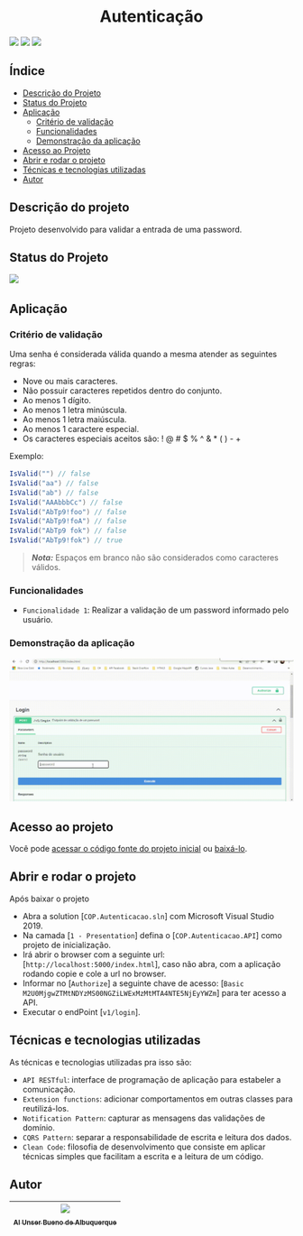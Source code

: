 <h1 align="center"> Autenticação </h1>

<img src="https://img.shields.io/github/issues/Alunser/Autenticacao"/> <img src="https://img.shields.io/github/forks/Alunser/Autenticacao"/> <img src="https://img.shields.io/github/stars/Alunser/Autenticacao"/>

## Índice 
* [Descrição do Projeto](#descrição-do-projeto)
* [Status do Projeto](#status-do-projeto)
* [Aplicação](#aplicação)
  * [Critério de validação](#critério-de-validação)
  * [Funcionalidades](#funcionalidades)
  * [Demonstração da aplicação](#demonstração-da-aplicação)
* [Acesso ao Projeto](#acesso-ao-projeto)
* [Abrir e rodar o projeto](#abrir-e-rodar-o-projeto)
* [Técnicas e tecnologias utilizadas](#técnicas-e-tecnologias-utilizadas)
* [Autor](#autor)

## Descrição do projeto 
Projeto desenvolvido para validar a entrada de uma password.

## Status do Projeto
<img src="http://img.shields.io/static/v1?label=STATUS&message=CONCLUIDO&color=GREEN&style=for-the-badge"/>

## Aplicação
### Critério de validação
Uma senha é considerada válida quando a mesma atender as seguintes regras:

- Nove ou mais caracteres.
- Não possuir caracteres repetidos dentro do conjunto.
- Ao menos 1 dígito.
- Ao menos 1 letra minúscula.
- Ao menos 1 letra maiúscula.
- Ao menos 1 caractere especial.
- Os caracteres especiais aceitos são: ! @ # $ % ^ & * ( ) - +

Exemplo:  

```c#
IsValid("") // false  
IsValid("aa") // false  
IsValid("ab") // false  
IsValid("AAAbbbCc") // false  
IsValid("AbTp9!foo") // false  
IsValid("AbTp9!foA") // false
IsValid("AbTp9 fok") // false
IsValid("AbTp9!fok") // true
```

> **_Nota:_**  Espaços em branco não são considerados como caracteres válidos.

### Funcionalidades
- `Funcionalidade 1`: Realizar a validação de um password informado pelo usuário.

### Demonstração da aplicação
<div align="center">

![api](https://raw.githubusercontent.com/Alunser/Autenticacao/main/api.gif)

  </div>
  
## Acesso ao projeto

Você pode <a href="https://github.com/Alunser/Autenticacao">acessar o código fonte do projeto inicial</a> ou <a href="https://github.com/Alunser/Autenticacao/archive/refs/heads/main.zip">baixá-lo</a>.

## Abrir e rodar o projeto

Após baixar o projeto

- Abra a solution [`COP.Autenticacao.sln`] com Microsoft Visual Studio 2019.
- Na camada [`1 - Presentation`] defina o [`COP.Autenticacao.API`] como projeto de inicialização.
- Irá abrir o browser com a seguinte url: [`http://localhost:5000/index.html`], caso não abra, com a aplicação rodando copie e cole a url no browser.
- Informar no [`Authorize`] a seguinte chave de acesso: [`Basic M2U0MjgwZTMtNDYzMS00NGZiLWExMzMtMTA4NTE5NjEyYWZm`] para ter acesso a API.
- Executar o endPoint [`v1/login`].

## Técnicas e tecnologias utilizadas
As técnicas e tecnologias utilizadas pra isso são:

- `API RESTful`: interface de programação de aplicação para estabeler a comunicação. 
- `Extension functions`: adicionar comportamentos em outras classes para reutilizá-los.
- `Notification Pattern`: capturar as mensagens das validações de domínio.
- `CQRS Pattern`: separar a responsabilidade de escrita e leitura dos dados.
- `Clean Code`: filosofia de desenvolvimento que consiste em aplicar técnicas simples que facilitam a escrita e a leitura de um código.

## Autor

| [<img src="https://avatars.githubusercontent.com/u/10420762?v=4" width=115><br><sub>Al Unser Bueno de Albuquerque</sub>](https://github.com/alunser) | 
| :---: |

